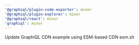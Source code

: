 ```yaml
---
'@graphiql/plugin-code-exporter': minor
'@graphiql/plugin-explorer': minor
'@graphiql/react': minor
'graphiql': minor
---
```


Update GraphiQL CDN example using ESM-based CDN esm.sh
